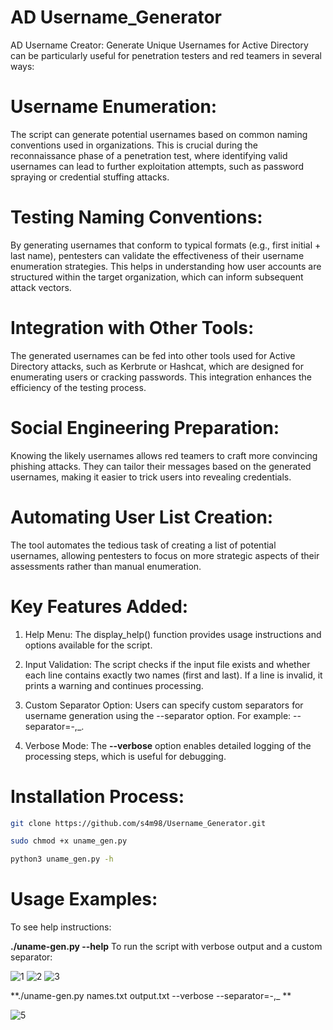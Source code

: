 # AD Username_Generator
AD Username Creator: Generate Unique Usernames for Active Directory can be particularly useful for penetration testers and red teamers in several ways:

# Username Enumeration:
The script can generate potential usernames based on common naming conventions used in organizations. This is crucial during the reconnaissance phase of a penetration test, where identifying valid usernames can lead to further exploitation attempts, such as password spraying or credential stuffing attacks.

# Testing Naming Conventions:
By generating usernames that conform to typical formats (e.g., first initial + last name), pentesters can validate the effectiveness of their username enumeration strategies. This helps in understanding how user accounts are structured within the target organization, which can inform subsequent attack vectors.

# Integration with Other Tools:
The generated usernames can be fed into other tools used for Active Directory attacks, such as Kerbrute or Hashcat, which are designed for enumerating users or cracking passwords. This integration enhances the efficiency of the testing process.

# Social Engineering Preparation:
Knowing the likely usernames allows red teamers to craft more convincing phishing attacks. They can tailor their messages based on the generated usernames, making it easier to trick users into revealing credentials.

# Automating User List Creation:
The tool automates the tedious task of creating a list of potential usernames, allowing pentesters to focus on more strategic aspects of their assessments rather than manual enumeration.

# Key Features Added:
1. Help Menu:
The display_help() function provides usage instructions and options available for the script.

2. Input Validation:
The script checks if the input file exists and whether each line contains exactly two names (first and last). If a line is invalid, it prints a warning and continues processing.

4. Custom Separator Option:
Users can specify custom separators for username generation using the --separator option.
For example: --separator=-,_.

6. Verbose Mode:
The **--verbose** option enables detailed logging of the processing steps, which is useful for debugging.

# Installation Process:
```bash
git clone https://github.com/s4m98/Username_Generator.git

sudo chmod +x uname_gen.py

python3 uname_gen.py -h
```

# Usage Examples:

To see help instructions:

**./uname-gen.py --help**
To run the script with verbose output and a custom separator:

![1](https://github.com/user-attachments/assets/f922f14d-f050-4fa4-9885-30f1ada44762)
![2](https://github.com/user-attachments/assets/886788de-447c-48f2-9fc6-0b614fe6335f)
![3](https://github.com/user-attachments/assets/d6babc91-d588-4a32-aa5d-526f6ab1f04a)

**./uname-gen.py names.txt output.txt --verbose --separator=-,_ **

![5](https://github.com/user-attachments/assets/3e8249f6-c6f9-4763-908c-a673e476355b)

